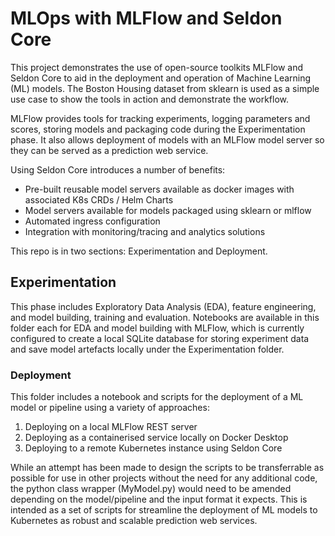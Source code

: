 # MLOps with MLFlow and Seldon Core

This project demonstrates the use of open-source toolkits MLFlow and Seldon Core to aid in the deployment and operation of Machine Learning (ML) models. The Boston Housing dataset from sklearn is used as a simple use case to show the tools in action and demonstrate the workflow.

MLFlow provides tools for tracking experiments, logging parameters and scores, storing models and packaging code during the Experimentation phase. It also allows deployment of models with an MLFlow model server so they can be served as a prediction web service. 

Using Seldon Core introduces a number of benefits:
 - Pre-built reusable model servers available as docker images with associated K8s CRDs / Helm Charts
 - Model servers available for models packaged using sklearn or mlflow
 - Automated ingress configuration
 - Integration with monitoring/tracing and analytics solutions

This repo is in two sections: Experimentation and Deployment.

## Experimentation

This phase includes Exploratory Data Analysis (EDA), feature engineering, and model building, training and evaluation. Notebooks are available in this folder each for EDA and model building with MLFlow, which is currently configured to create a local SQLite database for storing experiment data and save model artefacts locally under the Experimentation folder.   

### Deployment

This folder includes a notebook and scripts for the deployment of a ML model or pipeline using a variety of approaches:
1. Deploying on a local MLFlow REST server
2. Deploying as a containerised service locally on Docker Desktop
3. Deploying to a remote Kubernetes instance using Seldon Core

While an attempt has been made to design the scripts to be transferrable as possible for use in other projects without the need for any additional code, the python class wrapper (MyModel.py) would need to be amended depending on the model/pipeline and the input format it expects. This is intended as a set of scripts for streamline the deployment of ML models to Kubernetes as robust and scalable prediction web services.